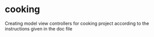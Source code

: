 # cooking
Creating model view controllers for cooking project according to the instructions given in the doc file
